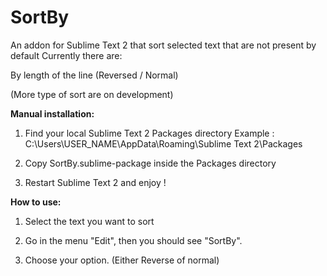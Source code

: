 SortBy
======

An addon for Sublime Text 2 that sort selected text that are not present by default
Currently there are:

By length of the line (Reversed / Normal)


(More type of sort are on development)



<b>Manual installation:</b>

1) Find your local Sublime Text 2 Packages directory
Example : C:\Users\USER_NAME\AppData\Roaming\Sublime Text 2\Packages
  
2) Copy SortBy.sublime-package inside the Packages directory

3) Restart Sublime Text 2 and enjoy !

<b>How to use:</b>

1) Select the text you want to sort

2) Go in the menu "Edit", then you should see "SortBy".

3) Choose your option. (Either Reverse of normal)

